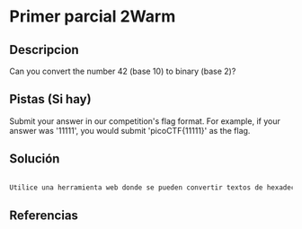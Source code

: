 # Primer parcial 2Warm

## Descripcion

Can you convert the number 42 (base 10) to binary (base 2)?

## Pistas (Si hay)

Submit your answer in our competition's flag format. For example, if your answer was '11111', you would submit 'picoCTF{11111}' as the flag.

## Solución

``` Bash

Utilice una herramienta web donde se pueden convertir textos de hexadecimal a ASCII, puse el 0x70 en el convertor y me dio como resultado p

```

## Referencias
